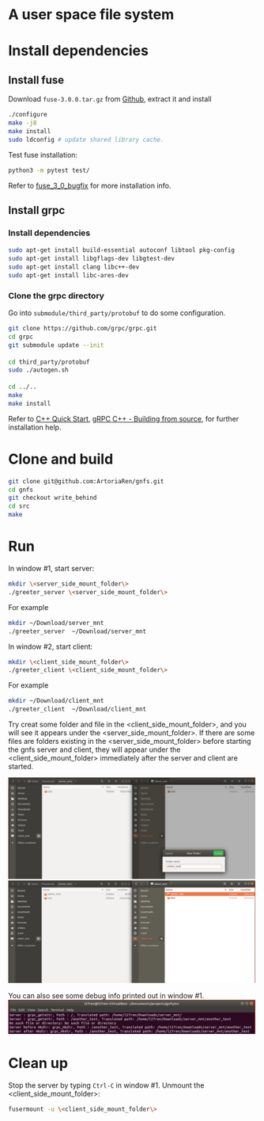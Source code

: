 # A user space file system
 
# Install dependencies
## Install fuse
Download `fuse-3.0.0.tar.gz` from [Github](https://github.com/libfuse/libfuse/releases?after=fuse-3.2.3), extract it and install
```bash
./configure
make -j8
make install
sudo ldconfig # update shared library cache.
```
Test fuse installation:
```bash
python3 -m pytest test/
```

Refer to [fuse_3_0_bugfix](https://github.com/libfuse/libfuse/tree/fuse_3_0_bugfix) for more installation info.
## Install grpc
### Install dependencies
```bash
sudo apt-get install build-essential autoconf libtool pkg-config
sudo apt-get install libgflags-dev libgtest-dev
sudo apt-get install clang libc++-dev
sudo apt-get install libc-ares-dev
```
### Clone the grpc directory
Go into `submodule/third_party/protobuf` to do some configuration. 
```bash
git clone https://github.com/grpc/grpc.git
cd grpc
git submodule update --init

cd third_party/protobuf
sudo ./autogen.sh

cd ../..
make
make install
```

Refer to [C++ Quick Start](https://grpc.io/docs/quickstart/cpp/), [gRPC C++ - Building from source](https://github.com/grpc/grpc/blob/master/BUILDING.md),  for further installation help.

# Clone and build 
```bash
git clone git@github.com:ArtoriaRen/gnfs.git
cd gnfs
git checkout write_behind
cd src
make
```

# Run
In window #1, start server:
```bash
mkdir \<server_side_mount_folder\>
./greeter_server \<server_side_mount_folder\>
```
For example
```bash
mkdir ~/Download/server_mnt
./greeter_server  ~/Download/server_mnt
```

In window #2, start client:
```bash
mkdir \<client_side_mount_folder\>
./greeter_client \<client_side_mount_folder\>
```
For example
```bash
mkdir ~/Download/client_mnt
./greeter_client  ~/Download/client_mnt
```

Try creat some folder and file in the \<client_side_mount_folder\>, and you will see it appears under the \<server_side_mount_folder\>. If there are some files are folders existing in the \<server_side_mount_folder\> before starting the gnfs server and client, they will appear under the \<client_side_mount_folder\> immediately after the server and client are started.

<img src="images/creating_folder.png" width="500">
<img src="images/created.png" width="500">

You can also see some debug info printed out in window #1.
<img src="images/server_debug.png" width="500">

# Clean up
Stop the server by typing `Ctrl-C` in window #1.
Unmount the \<client_side_mount_folder\>:
```bash
fusermount -u \<client_side_mount_folder\>
```
